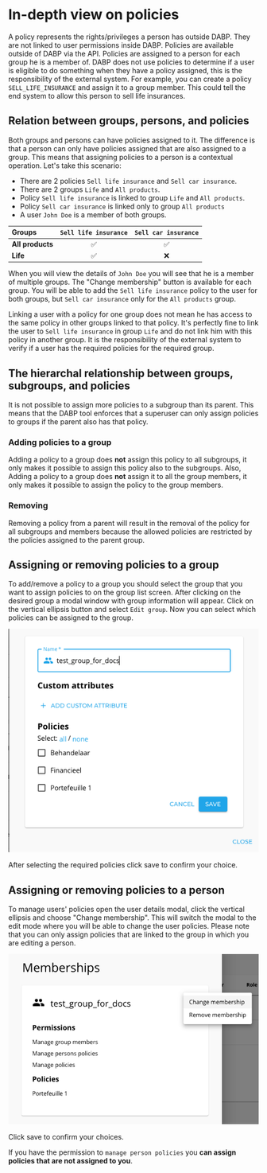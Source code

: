# In-depth view on policies
A policy represents the rights/privileges a person has outside DABP. They are not linked to user permissions inside DABP.
Policies are available outside of DABP via the API.
Policies are assigned to a person for each group he is a member of.
DABP does not use policies to determine if a user is eligible to do something when they have a policy assigned, this is the responsibility of the external system.
For example, you can create a policy `SELL_LIFE_INSURANCE` and assign it to a group member. 
This could tell the end system to allow this person to sell life insurances.

## Relation between groups, persons, and policies
Both groups and persons can have policies assigned to it. The difference is that a person can only have policies assigned that are also assigned to a group.
This means that assigning policies to a person is a contextual operation.
Let's take this scenario:
* There are 2 policies `Sell life insurance` and `Sell car insurance`. 
* There are  2 groups `Life` and `All products`.
* Policy `Sell life insurance` is linked to group `Life` and `All products`.
* Policy `Sell car insurance` is linked only to group `All products`
* A user `John Doe` is a member of both groups. 


| Groups                | `Sell life insurance` | `Sell car insurance` |
| :-------------------- | :-------------------: | :------------------: |
| **All products**      |      ✅       |    ✅     |
| **Life** 				|      ✅       |    ❌     |


When you will view the details of `John Doe` you will see that he is a member of multiple groups.
The "Change membership" button is available for each group. You will be able to add the `Sell life insurance` policy to the user for both groups, but `Sell car insurance` only for the `All products` group.

Linking a user with a policy for one group does not mean he has access to the same policy in other groups linked to that policy.
It's perfectly fine to link the user to `Sell life insurance` in group `Life` and do not link him with this policy in another group.
It is the responsibility of the external system to verify if a user has the required policies for the required group.

## The hierarchal relationship between groups, subgroups, and policies
It is not possible to assign more policies to a subgroup than its parent. This means that the DABP tool enforces that a superuser can only assign policies to groups if the parent also has that policy. 

### Adding policies to a group
Adding a policy to a group does **not** assign this policy to all subgroups, it only makes it possible to assign this policy also to the subgroups. 
Also, Adding a policy to a group does **not** assign it to all the group members, it only makes it possible to assign the policy to the group members.

### Removing 
Removing a policy from a parent will result in the removal of the policy for all subgroups and members because the allowed policies are restricted by the policies assigned to the parent group.

## Assigning or removing policies to a group
To add/remove a policy to a group you should select the group that you want to assign policies to on the group list screen.
After clicking on the desired group a modal window with group information will appear. Click on the vertical ellipsis button and select `Edit group`.
Now you can select which policies can be assigned to the group.

![edit group dialog](../img/edit-group-dialog.png)

After selecting the required policies click save to confirm your choice.

## Assigning or removing policies to a person
To manage users' policies open the user details modal, click the vertical ellipsis and choose "Change membership".
This will switch the modal to the edit mode where you will be able to change the user policies.
Please note that you can only assign policies that are linked to the group in which you are editing a person.

![edit person dialog](../img/edit-person.png)

Click save to confirm your choices.

If you have the permission to `manage person policies` you **can assign policies that are not assigned to you**.